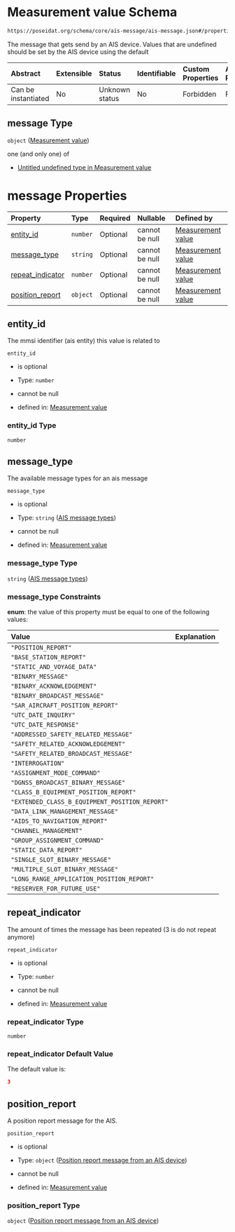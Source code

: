 # Measurement value Schema

```txt
https://poseidat.org/schema/core/ais-message/ais-message.json#/properties/message
```

The message that gets send by an AIS device. Values that are undefined should be set by the AIS device using the default

| Abstract            | Extensible | Status         | Identifiable | Custom Properties | Additional Properties | Access Restrictions | Defined In                                                                           |
| :------------------ | :--------- | :------------- | :----------- | :---------------- | :-------------------- | :------------------ | :----------------------------------------------------------------------------------- |
| Can be instantiated | No         | Unknown status | No           | Forbidden         | Forbidden             | none                | [base-ais-message.json*](schemas/entry/base-ais-message.json "open original schema") |

## message Type

`object` ([Measurement value](base-ais-message-properties-measurement-value.md))

one (and only one) of

*   [Untitled undefined type in Measurement value](ais-message-oneof-0.md "check type definition")

# message Properties

| Property                              | Type     | Required | Nullable       | Defined by                                                                                                                                                                                |
| :------------------------------------ | :------- | :------- | :------------- | :---------------------------------------------------------------------------------------------------------------------------------------------------------------------------------------- |
| [entity_id](#entity_id)               | `number` | Optional | cannot be null | [Measurement value](ais-message-properties-entity_id.md "https://poseidat.org/schema/core/ais-message/ais-message.json#/properties/entity_id")                                            |
| [message_type](#message_type)         | `string` | Optional | cannot be null | [Measurement value](ais-message-properties-ais-message-types.md "https://poseidat.org/schema/enum/ais-message-type.json#/properties/message_type")                                        |
| [repeat_indicator](#repeat_indicator) | `number` | Optional | cannot be null | [Measurement value](ais-message-properties-repeat_indicator.md "https://poseidat.org/schema/core/ais-message/ais-message.json#/properties/repeat_indicator")                              |
| [position_report](#position_report)   | `object` | Optional | cannot be null | [Measurement value](ais-message-properties-position-report-message-from-an-ais-device.md "https://poseidat.org/schema/core/ais-message/position-report.json#/properties/position_report") |

## entity_id

The mmsi identifier (ais entity) this value is related to

`entity_id`

*   is optional

*   Type: `number`

*   cannot be null

*   defined in: [Measurement value](ais-message-properties-entity_id.md "https://poseidat.org/schema/core/ais-message/ais-message.json#/properties/entity_id")

### entity_id Type

`number`

## message_type

The available message types for an ais message

`message_type`

*   is optional

*   Type: `string` ([AIS message types](ais-message-properties-ais-message-types.md))

*   cannot be null

*   defined in: [Measurement value](ais-message-properties-ais-message-types.md "https://poseidat.org/schema/enum/ais-message-type.json#/properties/message_type")

### message_type Type

`string` ([AIS message types](ais-message-properties-ais-message-types.md))

### message_type Constraints

**enum**: the value of this property must be equal to one of the following values:

| Value                                          | Explanation |
| :--------------------------------------------- | :---------- |
| `"POSITION_REPORT"`                            |             |
| `"BASE_STATION_REPORT"`                        |             |
| `"STATIC_AND_VOYAGE_DATA"`                     |             |
| `"BINARY_MESSAGE"`                             |             |
| `"BINARY_ACKNOWLEDGEMENT"`                     |             |
| `"BINARY_BROADCAST_MESSAGE"`                   |             |
| `"SAR_AIRCRAFT_POSITION_REPORT"`               |             |
| `"UTC_DATE_INQUIRY"`                           |             |
| `"UTC_DATE_RESPONSE"`                          |             |
| `"ADDRESSED_SAFETY_RELATED_MESSAGE"`           |             |
| `"SAFETY_RELATED_ACKNOWLEDGEMENT"`             |             |
| `"SAFETY_RELATED_BROADCAST_MESSAGE"`           |             |
| `"INTERROGATION"`                              |             |
| `"ASSIGNMENT_MODE_COMMAND"`                    |             |
| `"DGNSS_BROADCAST_BINARY_MESSAGE"`             |             |
| `"CLASS_B_EQUIPMENT_POSITION_REPORT"`          |             |
| `"EXTENDED_CLASS_B_EQUIPMENT_POSITION_REPORT"` |             |
| `"DATA_LINK_MANAGEMENT_MESSAGE"`               |             |
| `"AIDS_TO_NAVIGATION_REPORT"`                  |             |
| `"CHANNEL_MANAGEMENT"`                         |             |
| `"GROUP_ASSIGNMENT_COMMAND"`                   |             |
| `"STATIC_DATA_REPORT"`                         |             |
| `"SINGLE_SLOT_BINARY_MESSAGE"`                 |             |
| `"MULTIPLE_SLOT_BINARY_MESSAGE"`               |             |
| `"LONG_RANGE_APPLICATION_POSITION_REPORT"`     |             |
| `"RESERVER_FOR_FUTURE_USE"`                    |             |

## repeat_indicator

The amount of times the message has been repeated (3 is do not repeat anymore)

`repeat_indicator`

*   is optional

*   Type: `number`

*   cannot be null

*   defined in: [Measurement value](ais-message-properties-repeat_indicator.md "https://poseidat.org/schema/core/ais-message/ais-message.json#/properties/repeat_indicator")

### repeat_indicator Type

`number`

### repeat_indicator Default Value

The default value is:

```json
3
```

## position_report

A position report message for the AIS.

`position_report`

*   is optional

*   Type: `object` ([Position report message from an AIS device](ais-message-properties-position-report-message-from-an-ais-device.md))

*   cannot be null

*   defined in: [Measurement value](ais-message-properties-position-report-message-from-an-ais-device.md "https://poseidat.org/schema/core/ais-message/position-report.json#/properties/position_report")

### position_report Type

`object` ([Position report message from an AIS device](ais-message-properties-position-report-message-from-an-ais-device.md))
